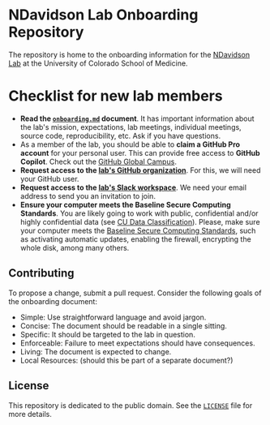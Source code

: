 # NDavidson Lab Onboarding Repository

The repository is home to the onboarding information for the [NDavidson Lab](https://medschool.cuanschutz.edu/ob-gyn/divisions/division-of-reproductive-sciences/research-labs/davidson-lab) at the University of Colorado School of Medicine.

# Checklist for new lab members
* **Read the [`onboarding.md`](onboarding.md) document**.
It has important information about the lab's mission, expectations, lab meetings, individual meetings, source code, reproducibility, etc.
Ask if you have questions.
* As a member of the lab, you should be able to **claim a GitHub Pro account** for your personal user.
This can provide free access to **GitHub Copilot**.
Check out the [GitHub Global Campus](https://education.github.com/).
* **Request access to the [lab's GitHub organization](https://github.com/NDavidsonlab)**.
For this, we will need your GitHub user.
* **Request access to the [lab's Slack workspace](https://NDavidsonlab.slack.com/)**.
We need your email address to send you an invitation to join.
* **Ensure your computer meets the Baseline Secure Computing Standards**.
You are likely going to work with public, confidential and/or highly confidential data (see [CU Data Classification](https://www.cu.edu/data-governance/resources-support/data-classification)).
Please, make sure your computer meets the [Baseline Secure Computing Standards](https://www.cuanschutz.edu/offices/information-security-and-it-compliance/resources/security-management/baseline-secure-computing-standards), such as activating automatic updates, enabling the firewall, encrypting the whole disk, among many others.

## Contributing

To propose a change, submit a pull request.
Consider the following goals of the onboarding document:

+ Simple: Use straightforward language and avoid jargon.
+ Concise: The document should be readable in a single sitting.
+ Specific: It should be targeted to the lab in question.
+ Enforceable: Failure to meet expectations should have consequences.
+ Living: The document is expected to change.
+ Local Resources: (should this be part of a separate document?)

## License

This repository is dedicated to the public domain.
See the [`LICENSE`](LICENSE) file for more details.
